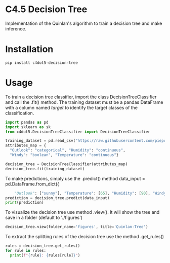 # C4.5 Decision Tree
Implementation of the Quinlan's algorithm to train a decision tree and make inference.

# Installation
```
pip install c4dot5-decision-tree
```

# Usage
To train a decision tree classifier, import the class DecisionTreeClassifier and call the .fit() method.
The training dataset must be a pandas DataFrame with a column named *target* to identify the target classes of the classification.
```python
import pandas as pd
import sklearn as sk
from c4dot5.DecisionTreeClassifier import DecisionTreeClassifier

training_dataset = pd.read_csv("https://raw.githubusercontent.com/piepor/C4.5-Decision-Trees/main/src/data_example/training_dataset.csv")
attributes_map = {
  "Outlook": "categorical", "Humidity": "continuous",
  "Windy": "boolean", "Temperature": "continuous"}

decision_tree = DecisionTreeClassifier(attributes_map)
decision_tree.fit(training_dataset)
```
To make predictions, simply use the .predict() method
data_input = pd.DataFrame.from_dict({
```python
	"Outlook": ["sunny"], "Temperature": [65], "Humidity": [90], "Windy": [False]})
prediction = decision_tree.predict(data_input)
print(prediction)
```
To visualize the decision tree use method .view(). It will show the tree and save in a folder (default to './figures')
```python
decision_tree.view(folder_name='figures', title='Quinlan-Tree')
```
To extract the splitting rules of the decision tree use the method .get_rules()
```python
rules = decision_tree.get_rules()
for rule in rules:
  print(f"{rule}: {rules[rule]}")
```

